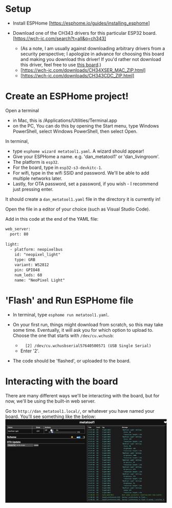 
# Setup

- Install ESPHome [https://esphome.io/guides/installing_esphome]

- Download one of the CH343 drivers for this particular ESP32 board. [https://wch-ic.com/search?t=all&q=ch343]
  - (As a note, I am usually against downloading arbitrary drivers from a security perspective; I apologize in advance for choosing this board and making you download this driver! If you'd rather not download this driver, feel free to use [this board](https://www.amazon.com/ESP-WROOM-32-Development-Microcontroller-Integrated-Compatible/dp/B08D5ZD528?crid=2YL78008PMNDL&dib=eyJ2IjoiMSJ9.BIu3I9Sm5to7GVTumKqgP67op2hMtpwF80mJByziDxX1o2N4IpgFfxSJMsSMd7dIn2EgpKwLFLruBJEPyAOh-DgyIFMd1J2kFYG5a6FS3Zc-toH9UN-GYZ5m1w-BIvXsDXFzAwJgTL4UmrmAOoSKp6TNDcljUfx9421YtJtXivtooZwd2_8AGKucUXF_nuaSUbPF1-WJwM6KDPfLbYw6kyrClBKAYd8X0A4HbOHtDpA.PpQPr9olL2c063G_s9xqqz2vYNY4dyR0vtzTliF-5J4&dib_tag=se&keywords=esp32&qid=1727299280&sprefix=esp32,aps,134&sr=8-2).)
  - [https://wch-ic.com/downloads/CH34XSER_MAC_ZIP.html]
  - [https://wch-ic.com/downloads/CH343CDC_ZIP.html]


# Create an ESPHome project!

Open a terminal 
- in Mac, this is /Applications/Utilities/Terminal.app
- on the PC, You can do this by opening the Start menu, type Windows PowerShell, select Windows PowerShell, then select Open.

In terminal, 
- type `esphome wizard metatool1.yaml`. A wizard should appear!
- Give your ESPHome a name. e.g. 'dan_metatool1' or 'dan_livingroom'. 
- The platform is `esp32`.
- For the board, type in `esp32-s3-devkitc-1`.
- For wifi, type in the wifi SSID and password. We'll be able to add multiple networks later.
- Lastly, for OTA password, set a password, if you wish - I recommend just pressing enter.

It should create a `dan_metatool1.yaml` file in the directory it is currently in!

Open the file in a editor of your choice (such as Visual Studio Code).

Add in this code at the end of the YAML file:
```
web_server:
  port: 80

light:
  - platform: neopixelbus
    id: "neopixel_light"
    type: GRB
    variant: WS2812
    pin: GPIO48
    num_leds: 60
    name: "NeoPixel Light"
```

# 'Flash' and Run ESPHome file

- In terminal, type `esphome run metatool1.yaml`.

- On your first run, things might download from scratch, so this may take some time. Eventually, it will ask you for which option to upload to. Choose the one that starts with `/dev/cu.wchusb`:
  -  `  [2] /dev/cu.wchusbserial57640500571 (USB Single Serial)`
  - Enter '2'.

- The code should be 'flashed', or uploaded to the board.

# Interacting with the board

There are many different ways we'll be interacting with the board, but for now, we'll be using the built-in web server.

Go to `http://dan_metatool1.local/`, or whatever you have named your board.
You'll see something like the below: ![images/esphome_web_interface.png](images/esphome_web_interface.png)

